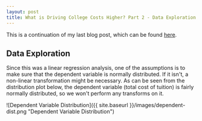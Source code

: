 ```yaml
---
layout: post
title: What is Driving College Costs Higher? Part 2 - Data Exploration and Analysis
---
```


This is a continuation of my last blog post, which can be found [here](https://kstern31.github.io/CollegeCosts-Part1/).

## Data Exploration ##
Since this was a linear regression analysis, one of the assumptions is to make sure that the dependent variable is normally
distributed. If it isn't, a non-linear transformation might be necessary. As can be seen from the distribution plot below,
the dependent variable (total cost of tuition) is fairly normally distributed, so we won't perform any transforms on it.

![Dependent Variable Distribution]({{ site.baseurl }}/images/dependent-dist.png "Dependent Variable Distribution")


